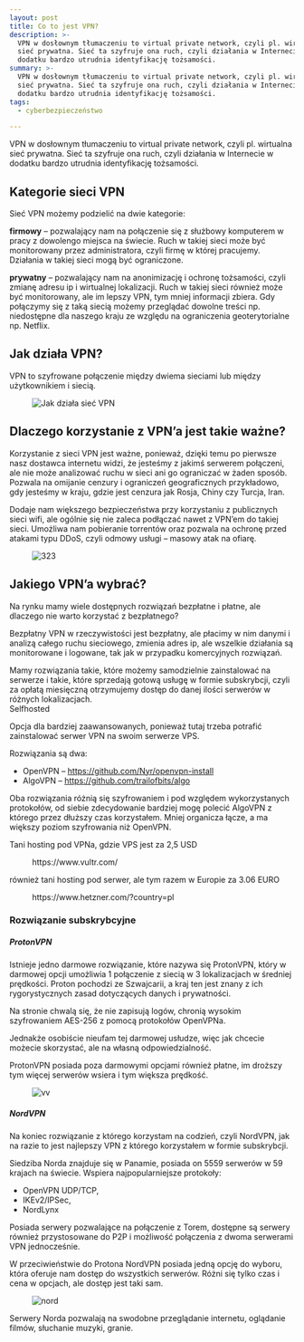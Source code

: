 ```yaml
---
layout: post
title: Co to jest VPN?
description: >-
  VPN w dosłownym tłumaczeniu to virtual private network, czyli pl. wirtualna
  sieć prywatna. Sieć ta szyfruje ona ruch, czyli działania w Internecie w
  dodatku bardzo utrudnia identyfikację tożsamości.
summary: >-
  VPN w dosłownym tłumaczeniu to virtual private network, czyli pl. wirtualna
  sieć prywatna. Sieć ta szyfruje ona ruch, czyli działania w Internecie w
  dodatku bardzo utrudnia identyfikację tożsamości.
tags:
  - cyberbezpieczeństwo

---
```

<div class="entry-content">
<p>VPN w dosłownym tłumaczeniu to virtual private network, czyli pl. wirtualna sieć prywatna. Sieć ta szyfruje ona ruch, czyli działania w Internecie w dodatku bardzo utrudnia identyfikację tożsamości.</p>
<h2 id="kategorie-sieci-vpn">Kategorie sieci VPN</h2>
<p>Sieć VPN możemy podzielić na dwie kategorie:</p>
<p><strong>firmowy</strong> &ndash; pozwalający nam na połączenie się z służbowy komputerem w pracy z dowolengo miejsca na świecie. Ruch w takiej sieci może być monitorowany przez administratora, czyli firmę w kt&oacute;rej pracujemy. Działania w takiej sieci mogą być ograniczone.</p>
<p><strong>prywatny</strong> &ndash; pozwalający nam na anonimizację i ochronę tożsamości, czyli zmianę adresu ip i wirtualnej lokalizacji. Ruch w takiej sieci r&oacute;wnież może być monitorowany, ale im lepszy VPN, tym mniej informacji zbiera. Gdy połączymy się z taką siecią możemy przeglądać dowolne treści np. niedostępne dla naszego kraju ze względu na ograniczenia geoterytorialne np. Netflix.</p>
<h2 id="jak-dzia-a-vpn">Jak działa VPN?</h2>
<p>VPN to szyfrowane połączenie między dwiema sieciami lub między użytkownikiem i siecią.</p>
<figure class="wp-block-image"><img src="https://i.imgur.com/v3DcxEH.png" alt="Jak działa sieć VPN" /></figure>
<h2 id="dlaczego-korzystanie-z-vpn-a-jest-takie-wa-ne">Dlaczego korzystanie z VPN&rsquo;a jest takie ważne?</h2>
<p>Korzystanie z sieci VPN jest ważne, ponieważ, dzięki temu po pierwsze nasz dostawca internetu widzi, że jesteśmy z jakimś serwerem połączeni, ale nie może analizować ruchu w sieci ani go ograniczać w żaden spos&oacute;b. Pozwala na omijanie cenzury i ograniczeń geograficznych przykładowo, gdy jesteśmy w kraju, gdzie jest cenzura jak Rosja, Chiny czy Turcja, Iran.</p>
<p>Dodaje nam większego bezpieczeństwa przy korzystaniu z publicznych sieci wifi, ale og&oacute;lnie się nie zaleca podłączać nawet z VPN&rsquo;em do takiej sieci. Umożliwa nam pobieranie torrent&oacute;w oraz pozwala na ochronę przed atakami typu DDoS, czyli odmowy usługi &ndash; masowy atak na ofiarę.</p>
<figure class="wp-block-image"><img src="https://i.imgur.com/fS5VZLr.png" alt="323" /></figure>
<h2 id="jakiego-vpn-a-wybra-">Jakiego VPN&rsquo;a wybrać?</h2>
<p>Na rynku mamy wiele dostępnych rozwiązań bezpłatne i płatne, ale dlaczego nie warto korzystać z bezpłatnego?</p>
<p>Bezpłatny VPN w rzeczywistości jest bezpłatny, ale płacimy w nim danymi i analizą całego ruchu sieciowego, zmienia adres ip, ale wszelkie działania są monitorowane i logowane, tak jak w przypadku komercyjnych rozwiązań.</p>
<p>Mamy rozwiązania takie, kt&oacute;re możemy samodzielnie zainstalować na serwerze i takie, kt&oacute;re sprzedają gotową usługę w formie subskrybcji, czyli za opłatą miesięczną otrzymujemy dostęp do danej ilości serwer&oacute;w w r&oacute;żnych lokalizacjach.<br />Selfhosted</p>
<p>Opcja dla bardziej zaawansowanych, ponieważ tutaj trzeba potrafić zainstalować serwer VPN na swoim serwerze VPS.</p>
<p>Rozwiązania są dwa:</p>
<ul>
<li>OpenVPN &ndash; <a href="https://github.com/Nyr/openvpn-install">https://github.com/Nyr/openvpn-install</a></li>
<li>AlgoVPN &ndash; <a href="https://github.com/trailofbits/algo">https://github.com/trailofbits/algo</a></li>
</ul>
<p>Oba rozwiązania r&oacute;żnią się szyfrowaniem i pod względem wykorzystanych protokoł&oacute;w, od siebie zdecydowanie bardziej mogę polecić AlgoVPN z kt&oacute;rego przez dłuższy czas korzystałem. Mniej organicza łącze, a ma większy poziom szyfrowania niż OpenVPN.</p>
<p>Tani hosting pod VPNa, gdzie VPS jest za 2,5 USD</p>
<figure class="wp-block-embed">
<div class="wp-block-embed__wrapper">https://www.vultr.com/</div>
</figure>
<p>r&oacute;wnież tani hosting pod serwer, ale tym razem w Europie za 3.06 EURO</p>
<figure class="wp-block-embed">
<div class="wp-block-embed__wrapper">https://www.hetzner.com/?country=pl</div>
</figure>
<h3 id="rozwi-zanie-subskrybcyjne">Rozwiązanie subskrybcyjne</h3>
<h5 id="protonvpn">ProtonVPN</h5>
<p>Istnieje jedno darmowe rozwiązanie, kt&oacute;re nazywa się ProtonVPN, kt&oacute;ry w darmowej opcji umożliwia 1 połączenie z siecią w 3 lokalizacjach w średniej prędkości. Proton pochodzi ze Szwajcarii, a kraj ten jest znany z ich rygorystycznych zasad dotyczących danych i prywatności.</p>
<p>Na stronie chwalą się, że nie zapisują log&oacute;w, chronią wysokim szyfrowaniem AES-256 z pomocą protokoł&oacute;w OpenVPNa.</p>
<p>Jednakże osobiście nieufam tej darmowej usłudze, więc jak chcecie możecie skorzystać, ale na własną odpowiedzialność.</p>
<p>ProtonVPN posiada poza darmowymi opcjami r&oacute;wnież płatne, im droższy tym więcej serwer&oacute;w wsiera i tym większa prędkość.</p>
<figure class="wp-block-image"><img src="https://i.imgur.com/h0YGZDB.png" alt="vv" /></figure>
<h5 id="nordvpn">NordVPN</h5>
<p>Na koniec rozwiązanie z kt&oacute;rego korzystam na codzień, czyli NordVPN, jak na razie to jest najlepszy VPN z kt&oacute;rego korzystałem w formie subskrybcji.</p>
<p>Siedziba Norda znajduje się w Panamie, posiada on 5559 serwer&oacute;w w 59 krajach na świecie. Wspiera najpopularniejsze protokoły:</p>
<ul>
<li>OpenVPN UDP/TCP,</li>
<li>IKEv2/IPSec,</li>
<li>NordLynx</li>
</ul>
<p>Posiada serwery pozwalające na połączenie z Torem, dostępne są serwery r&oacute;wnież przystosowane do P2P i możliwość połączenia z dwoma serwerami VPN jednocześnie.</p>
<p>W przeciwieństwie do Protona NordVPN posiada jedną opcję do wyboru, kt&oacute;ra oferuje nam dostęp do wszystkich serwer&oacute;w. R&oacute;żni się tylko czas i cena w opcjach, ale dostęp jest taki sam.</p>
<figure class="wp-block-image"><img src="https://i.imgur.com/KpZjUoz.png" alt="nord" /></figure>
<p>Serwery Norda pozwalają na swodobne przeglądanie internetu, oglądanie film&oacute;w, słuchanie muzyki, granie.</p>
</div>
